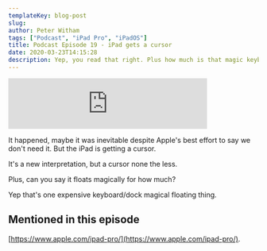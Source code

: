 ```yaml
---
templateKey: blog-post
slug:
author: Peter Witham
tags: ["Podcast", "iPad Pro", "iPadOS"]
title: Podcast Episode 19 - iPad gets a cursor
date: 2020-03-23T14:15:28
description: Yep, you read that right. Plus how much is that magic keyboard in the window?
---
```


<iframe src="https://anchor.fm/compileswift/embed/episodes/iPad-gets-a-cursor-plus-how-much-is-that-magic-in-the-window-ebr8e5" height="102px" width="400px" frameborder="0" scrolling="no"></iframe>

It happened, maybe it was inevitable despite Apple's best effort to say we don't need it. But the iPad is getting a cursor.

It's a new interpretation, but a cursor none the less.

Plus, can you say it floats magically for how much?

Yep that's one expensive keyboard/dock magical floating thing.

## Mentioned in this episode

[https://www.apple.com/ipad-pro/](https://www.apple.com/ipad-pro/).
